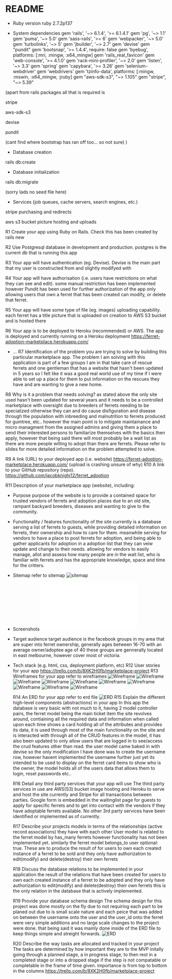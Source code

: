 # README

- Ruby version
ruby 2.7.2p137

- System dependencies
gem 'rails', '~> 6.1.4', '>= 6.1.4.1'
gem 'pg', '~> 1.1'
gem 'puma', '~> 5.0'
gem 'sass-rails', '>= 6'
gem 'webpacker', '~> 5.0'
gem 'turbolinks', '~> 5'
gem 'jbuilder', '~> 2.7'
gem 'devise'
gem "pundit"
gem 'bootsnap', '>= 1.4.4', require: false
gem 'byebug', platforms: [:mri, :mingw, :x64_mingw]
gem 'rails_real_favicon'
gem 'web-console', '>= 4.1.0'
gem 'rack-mini-profiler', '~> 2.0'
gem 'listen', '~> 3.3'
gem 'spring'
gem 'capybara', '>= 3.26'
gem 'selenium-webdriver'
gem 'webdrivers'
gem 'tzinfo-data', platforms: [:mingw, :mswin, :x64_mingw, :jruby]
gem "aws-sdk-s3", "~> 1.105"
gem "stripe", "~> 5.39"

(apart from rails packages all that is required is

stripe

aws-sdk-s3

devise

pundit

(cant find where bootstrap has ran off too... so not sure)
)
- Database creation

rails db:create

- Database initialization

rails db:migrate

(sorry lads no seed file here)

- Services (job queues, cache servers, search engines, etc.)

stripe purchasing and redirects

aws s3 bucket picture hosting and uploads

R1	Create your app using Ruby on Rails.
Check this has been created by rails new

R2	Use Postgresql database in development and production.
postgres is the current db that is running this app

R3	Your app will have authentication (eg. Devise).
Devise is the main part that my user is constructed from and slightly modifyed with

R4	Your app will have authorisation (i.e. users have restrictions on what they can see and edit).
some manual restriction has been implemented however Pundit has been used for further authorization of the app
only allowing users that own a ferret that has been created can modify, or delete that ferret.

R5	Your app will have some type of file (eg. images) uploading capability.
each ferret has a title picture that is uploaded on creation to AWS S3 bucket and is hosted there

R6	Your app is to be deployed to Heroku (recommended) or AWS.
The app is deployed and currently running on a Heroku deployment
https://ferret-adoption-marketplace.herokuapp.com/

- ...
  R7 Identification of the problem you are trying to solve by building this particular marketplace app.
  The problem I am solving with this application is part of a few groups I am in that take care of rescue ferrets
  and one gentleman that has a website that hasn't been updated in 5 years so I felt like it was a good real world use
  of my time if I were able to set up a place for them to put information on the rescues they have and are wanting to give a new home.

R8 Why is it a problem that needs solving?
as stated above the only site used hasn't been updated for several years and it needs to be a controlled marketplace with oversight
due to breeders of ferrets needing to be specialized otherwise they can and do cause disfiguration and disease through the population with
inbreeding and malnutrition to ferrets produced for gumtree, etc..
however the main point is to mitigate maintainance and micro managment from the assigned admins and giving them a place to send their
interested persons to familiarize themselves with the basics then apply, however that being said there will most probably be a wait list as there are more
people willing to adopt than there are ferrets.
Please refer to slides for more detailed information on the problem attempted to solve.

R9 A link (URL) to your deployed app (i.e. website)
https://ferret-adoption-marketplace.herokuapp.com/ (upload is crashing unsure of why)
R10 A link to your GitHub repository (repo).
https://github.com/jacobknighj12/ferret_adoption

  R11 Description of your marketplace app (website), including:
- Purpose
purpose of the website is to provide a contained space for trusted vendors of ferrets and adoption places due to an old site, rampant backyard breeders, diseases 
and wanting to give to the community.
- Functionality / features
functionality of the site currently is a database serving a list of ferrets to guests, while providing detailed information on ferrets, their ownership and how to care for them.
meanwhile serving for vendors to have a place to post ferrets for adoption, and being able to gather applicants for adoption in a adoption list that they can veiw update and change to their needs.
allowing for vendors to easily manage, allot and assess how many people are in the wait list, who is familiar with ferrets and has the appropriate knowledge, space and time for the 
critters.
- Sitemap
refer to sitemap
![sitemap](docs/sitemap.png)
- Screenshots
![Pdf slideshow](ppt/Ferret-Adoption-place.pdf)
- Target audience
target audience is the facebook groups in my area that are super into ferret ownership, generally ages between 16-70 with an average owner/adoptee age of 40
these groups are gennerally located in east melbourne, however cover most of victoria.
- Tech stack (e.g. html, css, deployment platform, etc)
  R12 User stories for your app
  https://trello.com/b/8XK2H0fb/marketplace-project
  R13 Wireframes for your app
  refer to wireframes
  ![Wireframe](docs/1.png)
  ![Wireframe](docs/1.1.png)
  ![Wireframe](docs/2.png)
  ![Wireframe](docs/3.png)
  ![Wireframe](docs/4.png)
  ![Wireframe](docs/5.png)
  ![Wireframe](docs/6.png)
  ![Wireframe](docs/7.png)
  ![Wireframe](docs/8.png)
  ![Wireframe](docs/9.png)

  R14 An ERD for your app
  refer to erd file
  ![ERD](docs/DBMS_ER_diagram(UML_notation).jpeg)
  R15 Explain the different high-level components (abstractions) in your app
  In this app the database is very basic with not much to it, having 2 model controller pairs, the ferret model being the main ticket item the site revolves around, contiaining all the required data and information when called upon each time shows a card holding all of the attributes and provides its data, it is used through most of the main functionality on the site and is interacted with through all of the CRUD features in the model, it has also been updated to only allow users that are logged in to see/access the crud features other than read.
  the user model came baked in with devise so the only modification I have done was to create the username row, however havent implemented the username further just yet its intended to be used to display on the ferret card items to show who is the owner, the model holds all of the users data that allows them to login, reset passwords etc.. 

  R16 Detail any third party services that your app will use
  The third party services in use are AWS(S3) bucket image hosting and Heroku to serve and host the site currently and
  Stripe for all transactions between parties.
  Google form is embedded in the waitinglist page for guests to apply for specific ferrets and to get into contact with the vendors if they have adoptable ferrets available.
  No other 3rd party services have been identified or implemented as of currently.

  R17 Describe your projects models in terms of the relationships (active record associations) they have with each other
  User model is related to the ferret model by has_many ferrets however functionality has not been implemented yet.
  similarly the ferret model belongs_to user optional: true. These are to produce the result of for users to own each created instance of a ferret to be sold
  and they only have authorization to edit(modify) and delete(destroy) their own ferrets

  R18 Discuss the database relations to be implemented in your application
  the result of the relations that have been created for users to own each created instance of a ferret to be adopted
  and they only have authorization to edit(modify) and delete(destroy) their own ferrets this is the only relation in the database that is actively
  implemented.

  R19 Provide your database schema design
  The schema design for this project was done mostly on the fly due to not requiring each part to be planed out due to is small scale nature
  and each peice that was added on between the username onto the user and the user_id onto the ferret were very simple additions and no large scale changes to the project were done.
  that being said it was mainly done inside of the ERD file to keep things simple and streight forwards.
  ![ERD](docs/DBMS_ER_diagram(UML_notation).jpeg)

  R20 Describe the way tasks are allocated and tracked in your project
  The tasks are determined by how important they are to the MVP initally going through a planned stage, a in progress stage, to then rest in a completed stage or into a dropped stage if the
  step is not compatable or completable in the frame of time given. importance is from top to bottom in the columns
  https://trello.com/b/8XK2H0fb/marketplace-project